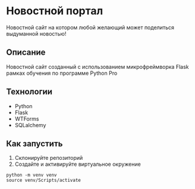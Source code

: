 # Новостной портал

Новостной сайт на котором любой желающий может поделиться выдуманной новостью!

## Описание
Новостной сайт созданный с использованием микрофреймворка Flask рамках обучения по программе Python Pro

## Технологии
* Python
* Flask
* WTForms
* SQLalchemy

## Как запустить

1. Cклонируйте репозиторий
2. Создайте и активируйте виртуальное окружение
```commandline
python -m venv venv
source venv/Scripts/activate
```  
